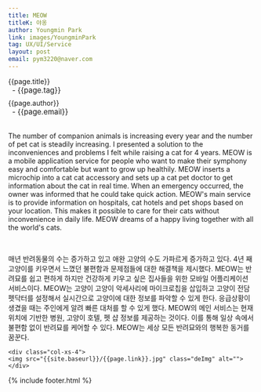 ```yaml
---
title: MEOW
titleK: 야옹
author: Youngmin Park
link: images/YoungminPark
tag: UX/UI/Service
layout: post
email: pym3220@naver.com
---	
```


<div class="container">

<div class="deDep">
{{page.title}}<br>
<p style="font-size:15px; margin:0px; padding:0px 0px 0px 8px; margin:0px 0px 8px 0px;">- {{page.tag}}</p>
{{page.author}}<br>
<p style="font-size:15px; margin:0px; padding:0px 0px 0px 8px;">- {{page.email}}</p>
</div>

<br>

<div class="det lato">



The number of companion animals is increasing every year and the number of pet cat is steadily increasing. I presented a solution to the inconveniences and problems I felt while raising a cat for 4 years.
MEOW is a mobile application service for people who want to make their symphony easy and comfortable but want to grow up healthily. MEOW inserts a microchip into a cat cat accessory and sets up a cat pet doctor to get information about the cat in real time. When an emergency occurred, the owner was informed that he could take quick action. MEOW's main service is to provide information on hospitals, cat hotels and pet shops based on your location. This makes it possible to care for their cats without inconvenience in daily life.
MEOW dreams of a happy living together with all the world's cats.



</div>

<br>

<div class="noto">

매년 반려동물의 수는 증가하고 있고 애완 고양의 수도 가파르게 증가하고 있다. 4년 째 고양이를 키우면서 느꼈던 불편함과 문제점들에 대한 해결책을 제시했다. 
MEOW는 반려묘를 쉽고 편하게 하지만 건강하게 키우고 싶은 집사들을 위한 모바일 어플리케이션 서비스이다. MEOW는 고양이 고양이 악세사리에 마이크로칩을 삽입하고 고양이 전담 펫닥터를 설정해서 실시간으로 고양이에 대한 정보를 파악할 수 있게 한다. 응급상황이 생겼을 때는 주인에게 알려 빠른 대처를 할 수 있게 했다. MEOW의 메인 서비스는 현재 위치에 기반한 병원, 고양이 호텔, 펫 샵 정보를 제공하는 것이다. 이를 통해 일상 속에서 불편함 없이 반려묘를 케어할 수 있다. 
MEOW는 세상 모든 반려묘와의 행복한 동거를 꿈꾼다.


</div>

<div class="row noto">
	
	<div class="col-xs-4">
	<img src="{{site.baseurl}}/{{page.link}}.jpg" class="deImg" alt=""></div>
	
</div>

	

</div> 

{% include footer.html %}
